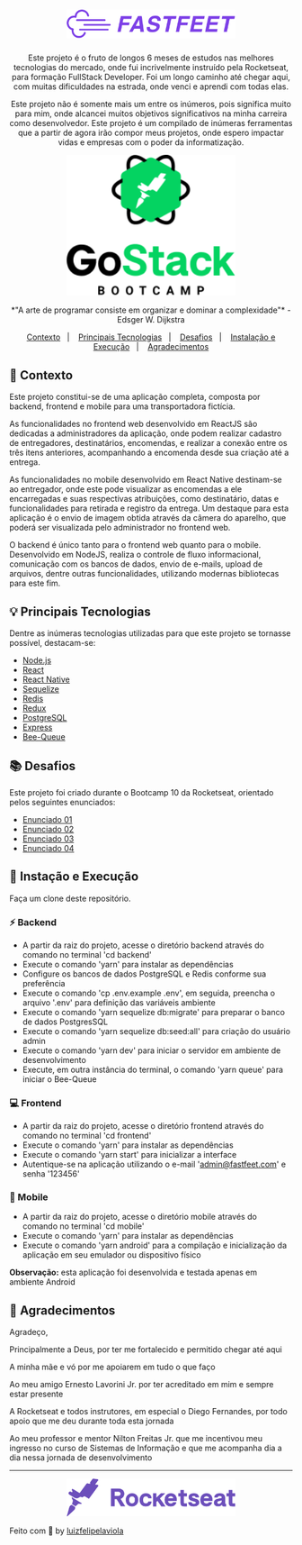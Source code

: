 <h1 align="center">
  <img alt="Fastfeet" title="Fastfeet" src=".github/logo.png" width="300px" />
</h1>

<p align="center">Este projeto é o fruto de longos 6 meses de estudos nas melhores tecnologias do mercado, onde fui incrivelmente instruído pela Rocketseat, para formação FullStack Developer. Foi um longo caminho até chegar aqui, com muitas dificuldades na estrada, onde venci e aprendi com todas elas.</p>

<p align="center">Este projeto não é somente mais um entre os inúmeros, pois significa muito para mim, onde alcancei muitos objetivos significativos na minha carreira como desenvolvedor. Este projeto é um compilado de inúmeras ferramentas que a partir de agora irão compor meus projetos, onde espero impactar vidas e empresas com o poder da informatização.</p>

<p align="center"><img alt="GoStack" title="GoStack" src=".github/gostack.png" width="300px" /></p>

<p align="center">*"A arte de programar consiste em organizar e dominar a complexidade"* - Edsger W. Dijkstra</p>

<p align="center">
  <a href="#">Contexto</a>&nbsp;&nbsp;&nbsp;|&nbsp;&nbsp;&nbsp;
  <a href="#">Principais Tecnologias</a>&nbsp;&nbsp;&nbsp;|&nbsp;&nbsp;&nbsp;
  <a href="#">Desafios</a>&nbsp;&nbsp;&nbsp;|&nbsp;&nbsp;&nbsp;
  <a href="#">Instalação e Execução</a>&nbsp;&nbsp;&nbsp;|&nbsp;&nbsp;&nbsp;
  <a href="#">Agradecimentos</a>
</p>

## :page_facing_up: Contexto

Este projeto constitui-se de uma aplicação completa, composta por backend, frontend e mobile para uma transportadora fictícia.</p>

As funcionalidades no frontend web desenvolvido em ReactJS são dedicadas a administradores da aplicação, onde podem realizar cadastro de entregadores, destinatários, encomendas, e realizar a conexão entre os três itens anteriores, acompanhando a encomenda desde sua criação até a entrega.

As funcionalidades no mobile desenvolvido em React Native destinam-se ao entregador, onde este pode visualizar as encomendas a ele encarregadas e suas respectivas atribuições, como destinatário, datas e funcionalidades para retirada e registro da entrega. Um destaque para esta aplicação é o envio de imagem obtida através da câmera do aparelho, que poderá ser visualizada pelo administrador no frontend web.</p>

O backend é único tanto para o frontend web quanto para o mobile. Desenvolvido em NodeJS, realiza o controle de fluxo informacional, comunicação com os bancos de dados, envio de e-mails, upload de arquivos, dentre outras funcionalidades, utilizando modernas bibliotecas para este fim.

## :bulb: Principais Tecnologias

Dentre as inúmeras tecnologias utilizadas para que este projeto se tornasse possível, destacam-se:

- [Node.js](https://nodejs.org/)
- [React](https://reactjs.org/)
- [React Native](https://reactnative.dev/)
- [Sequelize](https://sequelize.org/)
- [Redis](https://redis.io/)
- [Redux](https://redux.js.org/)
- [PostgreSQL](https://www.postgresql.org/)
- [Express](https://expressjs.com/)
- [Bee-Queue](https://bee-queue.com/)

## :books: Desafios

Este projeto foi criado durante o Bootcamp 10 da Rocketseat, orientado pelos seguintes enunciados:

- [Enunciado 01](https://github.com/Rocketseat/bootcamp-gostack-desafio-02/blob/master/README.md)
- [Enunciado 02](https://github.com/Rocketseat/bootcamp-gostack-desafio-03/blob/master/README.md)
- [Enunciado 03](https://github.com/Rocketseat/bootcamp-gostack-desafio-10/blob/master/README.md)
- [Enunciado 04](https://github.com/Rocketseat/bootcamp-gostack-desafio-09/blob/master/README.md)

## :microscope: Instação e Execução

Faça um clone deste repositório.

### :zap: Backend

- A partir da raiz do projeto, acesse o diretório backend através do comando no terminal 'cd backend'
- Execute o comando 'yarn' para instalar as dependências
- Configure os bancos de dados PostgreSQL e Redis conforme sua preferência
- Execute o comando 'cp .env.example .env', em seguida, preencha o arquivo '.env' para definição das variáveis ambiente
- Execute o comando 'yarn sequelize db:migrate' para preparar o banco de dados PostgresSQL
- Execute o comando 'yarn sequelize db:seed:all' para criação do usuário admin
- Execute o comando 'yarn dev' para iniciar o servidor em ambiente de desenvolvimento
- Execute, em outra instância do terminal, o comando 'yarn queue' para iniciar o Bee-Queue

### :computer: Frontend

- A partir da raiz do projeto, acesse o diretório frontend através do comando no terminal 'cd frontend'
- Execute o comando 'yarn' para instalar as dependências
- Execute o comando 'yarn start' para inicializar a interface
- Autentique-se na aplicação utilizando o e-mail 'admin@fastfeet.com' e senha '123456'

### :calling: Mobile

- A partir da raiz do projeto, acesse o diretório mobile através do comando no terminal 'cd mobile'
- Execute o comando 'yarn' para instalar as dependências
- Execute o comando 'yarn android' para a compilação e inicialização da aplicação em seu emulador ou dispositivo físico

**Observação:** esta aplicação foi desenvolvida e testada apenas em ambiente Android

## :bookmark: Agradecimentos

Agradeço,

Principalmente a Deus, por ter me fortalecido e permitido chegar até aqui

A minha mãe e vó por me apoiarem em tudo o que faço

Ao meu amigo Ernesto Lavorini Jr. por ter acreditado em mim e sempre estar presente

A Rocketseat e todos instrutores, em especial o Diego Fernandes, por todo apoio que me deu durante toda esta jornada

Ao meu professor e mentor Nilton Freitas Jr. que me incentivou meu ingresso no curso de Sistemas de Informação e que me acompanha dia a dia nessa jornada de desenvolvimento

---

<p align="center"><img alt="Rocketseat" title="Rocketseat" src=".github/rocketseat.png" width="300px" /></p>

Feito com 💜 by [luizfelipelaviola](https://www.linkedin.com/in/luizfelipelaviola/)